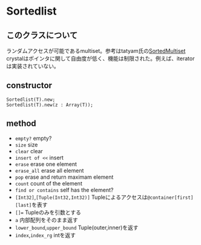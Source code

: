 # Sortedlist
## このクラスについて
ランダムアクセスが可能であるmultiset。参考はtatyam氏の[SortedMultiset](https://github.com/tatyam-prime/SortedSet/tree/main)  
crystalはポインタに関して自由度が低く、機能は制限された。例えば、iteratorは実装されていない。
## constructor
```crystal
Sortedlist(T).new;
Sortedlist(T).new(z : Array(T));
```
## method
* `empty?` empty?
* `size` size
* `clear` clear
* `insert of <<` insert
* `erase` erase one element
* `erase_all` erase all element
* `pop` erase and return maximam element
* `count` count of the element
* `find or contains` self has the element?
* `[Int32]`,`[Tuple(Int32,Int32)]` Tupleによるアクセスは`@container[first][last]`を表す
* `[]=` Tupleのみを引数とする
* `a` 内部配列をそのまま返す
* `lower_bound`,`upper_bound` Tuple(outer,inner)を返す
* `index`,`index_rg` intを返す
